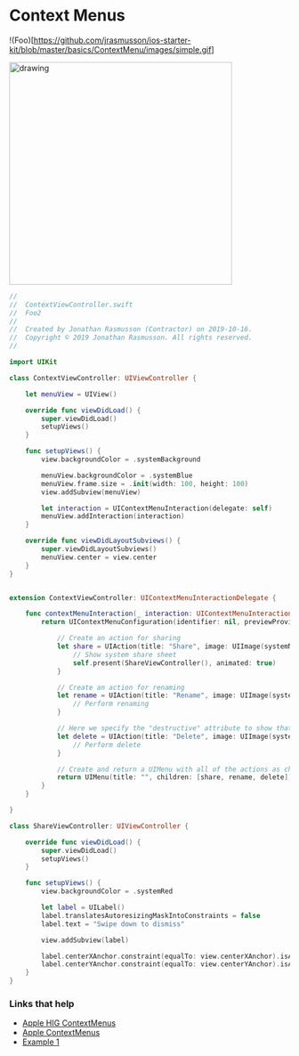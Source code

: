 # Context Menus

!(Foo)[https://github.com/jrasmusson/ios-starter-kit/blob/master/basics/ContextMenu/images/simple.gif]

<img src="https://github.com/jrasmusson/ios-starter-kit/blob/master/basics/ContextMenu/images/simple.png" alt="drawing" width="400"/>

```swift
//
//  ContextViewController.swift
//  Foo2
//
//  Created by Jonathan Rasmusson (Contractor) on 2019-10-16.
//  Copyright © 2019 Jonathan Rasmusson. All rights reserved.
//

import UIKit

class ContextViewController: UIViewController {

    let menuView = UIView()

    override func viewDidLoad() {
        super.viewDidLoad()
        setupViews()
    }

    func setupViews() {
        view.backgroundColor = .systemBackground

        menuView.backgroundColor = .systemBlue
        menuView.frame.size = .init(width: 100, height: 100)
        view.addSubview(menuView)

        let interaction = UIContextMenuInteraction(delegate: self)
        menuView.addInteraction(interaction)
    }

    override func viewDidLayoutSubviews() {
        super.viewDidLayoutSubviews()
        menuView.center = view.center
    }
}


extension ContextViewController: UIContextMenuInteractionDelegate {

    func contextMenuInteraction(_ interaction: UIContextMenuInteraction, configurationForMenuAtLocation location: CGPoint) -> UIContextMenuConfiguration? {
        return UIContextMenuConfiguration(identifier: nil, previewProvider: nil) { suggestedActions in

            // Create an action for sharing
            let share = UIAction(title: "Share", image: UIImage(systemName: "square.and.arrow.up")) { action in
                // Show system share sheet
                self.present(ShareViewController(), animated: true)
            }

            // Create an action for renaming
            let rename = UIAction(title: "Rename", image: UIImage(systemName: "square.and.pencil")) { action in
                // Perform renaming
            }

            // Here we specify the "destructive" attribute to show that it’s destructive in nature
            let delete = UIAction(title: "Delete", image: UIImage(systemName: "trash"), attributes: .destructive) { action in
                // Perform delete
            }

            // Create and return a UIMenu with all of the actions as children
            return UIMenu(title: "", children: [share, rename, delete])
        }
    }

}

class ShareViewController: UIViewController {

    override func viewDidLoad() {
        super.viewDidLoad()
        setupViews()
    }

    func setupViews() {
        view.backgroundColor = .systemRed

        let label = UILabel()
        label.translatesAutoresizingMaskIntoConstraints = false
        label.text = "Swipe down to dismiss"

        view.addSubview(label)

        label.centerXAnchor.constraint(equalTo: view.centerXAnchor).isActive = true
        label.centerYAnchor.constraint(equalTo: view.centerYAnchor).isActive = true
    }
}
```

### Links that help

- [Apple HIG ContextMenus](https://developer.apple.com/design/human-interface-guidelines/ios/controls/context-menus/)
- [Apple ContextMenus](https://developer.apple.com/documentation/swiftui/contextmenu)
- [Example 1](https://kylebashour.com/posts/context-menu-guide)
